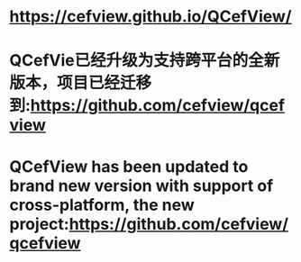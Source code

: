 # https://cefview.github.io/QCefView/

# QCefVie已经升级为支持跨平台的全新版本，项目已经迁移到:https://github.com/cefview/qcefview

# QCefView has been updated to brand new version with support of cross-platform, the new project:https://github.com/cefview/qcefview
